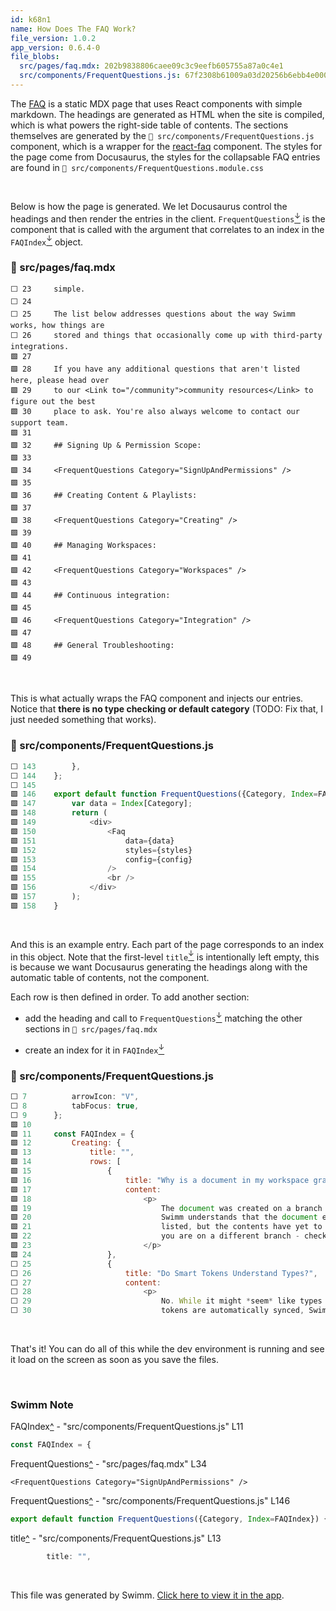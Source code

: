 ```yaml
---
id: k68n1
name: How Does The FAQ Work?
file_version: 1.0.2
app_version: 0.6.4-0
file_blobs:
  src/pages/faq.mdx: 202b9838806caee09c3c9eefb605755a87a0c4e1
  src/components/FrequentQuestions.js: 67f2308b61009a03d20256b6ebb4e000ffe93120
---
```


The [FAQ](https://docs.swimm.io/faq) is a static MDX page that uses React components with simple markdown. The headings are generated as HTML when the site is compiled, which is what powers the right-side table of contents. The sections themselves are generated by the `📄 src/components/FrequentQuestions.js` component, which is a wrapper for the [react-faq](https://www.npmjs.com/package/react-faq-component) component. The styles for the page come from Docusaurus, the styles for the collapsable FAQ entries are found in `📄 src/components/FrequentQuestions.module.css`

<br/>

Below is how the page is generated. We let Docusaurus control the headings and then render the entries in the client. `FrequentQuestions`[<sup id="2fFiwb">↓</sup>](#f-2fFiwb) is the component that is called with the argument that correlates to an index in the `FAQIndex`[<sup id="28mnSJ">↓</sup>](#f-28mnSJ) object.
<!-- NOTE-swimm-snippet: the lines below link your snippet to Swimm -->
### 📄 src/pages/faq.mdx
```mdx
⬜ 23     simple.
⬜ 24     
⬜ 25     The list below addresses questions about the way Swimm works, how things are
⬜ 26     stored and things that occasionally come up with third-party integrations.
🟩 27     
🟩 28     If you have any additional questions that aren't listed here, please head over
🟩 29     to our <Link to="/community">community resources</Link> to figure out the best
🟩 30     place to ask. You're also always welcome to contact our support team.
🟩 31     
🟩 32     ## Signing Up & Permission Scope:
🟩 33     
🟩 34     <FrequentQuestions Category="SignUpAndPermissions" />
🟩 35     
🟩 36     ## Creating Content & Playlists:
🟩 37     
🟩 38     <FrequentQuestions Category="Creating" />
🟩 39     
🟩 40     ## Managing Workspaces:
🟩 41     
🟩 42     <FrequentQuestions Category="Workspaces" />
🟩 43     
🟩 44     ## Continuous integration:
🟩 45     
🟩 46     <FrequentQuestions Category="Integration" />
🟩 47     
🟩 48     ## General Troubleshooting:
🟩 49     
```

<br/>

This is what actually wraps the FAQ component and injects our entries. Notice that **there is no type checking or default category** (TODO: Fix that, I just needed something that works).
<!-- NOTE-swimm-snippet: the lines below link your snippet to Swimm -->
### 📄 src/components/FrequentQuestions.js
```javascript
⬜ 143        },
⬜ 144    };
⬜ 145    
🟩 146    export default function FrequentQuestions({Category, Index=FAQIndex}) {
🟩 147        var data = Index[Category];
🟩 148        return (
🟩 149            <div>
🟩 150                <Faq
🟩 151                    data={data}
🟩 152                    styles={styles}
🟩 153                    config={config}
🟩 154                />
🟩 155                <br />
🟩 156            </div>
🟩 157        );
🟩 158    }
```

<br/>

And this is an example entry. Each part of the page corresponds to an index in this object. Note that the first-level `title`[<sup id="1awpaO">↓</sup>](#f-1awpaO) is intentionally left empty, this is because we want Docusaurus generating the headings along with the automatic table of contents, not the component.

Each row is then defined in order. To add another section:

*   add the heading and call to `FrequentQuestions`[<sup id="ZdAqUX">↓</sup>](#f-ZdAqUX) matching the other sections in `📄 src/pages/faq.mdx`
    
*   create an index for it in `FAQIndex`[<sup id="28mnSJ">↓</sup>](#f-28mnSJ)
<!-- NOTE-swimm-snippet: the lines below link your snippet to Swimm -->
### 📄 src/components/FrequentQuestions.js
```javascript
⬜ 7          arrowIcon: "V",
⬜ 8          tabFocus: true,
⬜ 9      };
🟩 10     
🟩 11     const FAQIndex = {
🟩 12         Creating: {
🟩 13             title: "",
🟩 14             rows: [
🟩 15                 {
🟩 16                     title: "Why is a document in my workspace gray and unable to open?",
🟩 17                     content:
🟩 18                         <p>
🟩 19                             The document was created on a branch that has not yet been merged.
🟩 20                             Swimm understands that the document exists, which is why you see it
🟩 21                             listed, but the contents have yet to be pushed. It can also mean that
🟩 22                             you are on a different branch - check the left-side of the UI to be sure.
🟩 23                         </p>
🟩 24                 },
⬜ 25                 {
⬜ 26                     title: "Do Smart Tokens Understand Types?",
⬜ 27                     content:
⬜ 28                         <p>
⬜ 29                             No. While it might *seem* like types are understood when changes to
⬜ 30                             tokens are automatically synced, Swimm is language agnostic and makes
```

<br/>

That's it! You can do all of this while the dev environment is running and see it load on the screen as soon as you save the files.

<br/>

<!-- THIS IS AN AUTOGENERATED SECTION. DO NOT EDIT THIS SECTION DIRECTLY -->
### Swimm Note

<span id="f-28mnSJ">FAQIndex</span>[^](#28mnSJ) - "src/components/FrequentQuestions.js" L11
```javascript
const FAQIndex = {
```

<span id="f-2fFiwb">FrequentQuestions</span>[^](#2fFiwb) - "src/pages/faq.mdx" L34
```mdx
<FrequentQuestions Category="SignUpAndPermissions" />
```

<span id="f-ZdAqUX">FrequentQuestions</span>[^](#ZdAqUX) - "src/components/FrequentQuestions.js" L146
```javascript
export default function FrequentQuestions({Category, Index=FAQIndex}) {
```

<span id="f-1awpaO">title</span>[^](#1awpaO) - "src/components/FrequentQuestions.js" L13
```javascript
        title: "",
```

<br/>

This file was generated by Swimm. [Click here to view it in the app](https://app.swimm.io/repos/Z2l0aHViJTNBJTNBZG9jcy5zd2ltbS5pbyUzQSUzQXN3aW1taW8=/docs/k68n1).